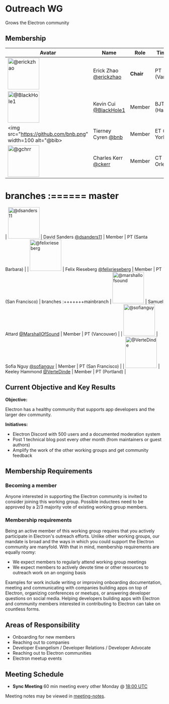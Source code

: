 # Outreach WG
Grows the Electron community

## Membership
| Avatar | Name | Role | Time Zone |
| ------ | ---- | ---- | --------- |
| <img src="https://github.com/erickzhao.png" width=100 alt="@erickzhao">  | Erick Zhao [@erickzhao](https://github.com/erickzhao) | **Chair** | PT (Vancouver) |
| <img src="https://github.com/BlackHole1.png" width=100 alt="@BlackHole1">  | Kevin Cui [@BlackHole1](https://github.com/BlackHole1) | Member | BJT (Hangzhou) |
| <img src="https://github.com/bnb.png" width=100 alt="@bib>  | Tierney Cyren [@bnb](https://github.com/bnb) | Member | ET (New York City) |
| <img src="https://github.com/ckerr.png" width=100 alt="@gchrr">  | Charles Kerr [@ckerr](https://github.com/ckerr) | Member | CT (New Orleans) |
branches :====== master
=======
| <img src="https://github.com/dsanders11.png" width=100 alt="@dsanders11">  | David Sanders [@dsanders11](https://github.com/dsanders11) | Member | PT (Santa Barbara) |
| <img src="https://github.com/felixrieseberg.png" width=100 alt="@felixrieseberg"> | Felix Rieseberg [@felixrieseberg](https://github.com/felixrieseberg) | Member | PT (San Francisco) |
branches :+++++++mainbranch
| <img src="https://github.com/marshallofsound.png" width=100 alt="@marshallofsound">  | Samuel Attard [@MarshallOfSound](https://github.com/marshallofsound) | Member | PT (Vancouver) |
| <img src="https://github.com/sofianguy.png" width=100 alt="@sofianguy"> | Sofia Nguy [@sofianguy](https://github.com/sofianguy) | Member | PT (San Francisco) |
| <img src="https://github.com/VerteDinde.png" width=100 alt="@VerteDinde">  | Keeley Hammond [@VerteDinde](https://github.com/VerteDinde) | Member | PT (Portland) |

## Current Objective and Key Results
**Objective:**

Electron has a healthy community that supports app developers and the larger dev community.

**Initiatives:**
* Electron Discord with 500 users and a documented moderation system
* Post 1 technical blog post every other month (from maintainers or guest authors)
* Amplify the work of the other working groups and get community feedback

## Membership Requirements

### Becoming a member

Anyone interested in supporting the Electron community is invited to consider joining this working group. Possible inductees need to be approved by a 2/3 majority vote of existing working group members.

### Membership requirements

Being an active member of this working group requires that you actively participate in Electron's outreach efforts. Unlike other working groups, our mandate is broad and the ways in which you could support the Electron community are manyfold. With that in mind, membership requirements are equally roomy:

 * We expect members to regularly attend working group meetings
 * We expect members to actively devote time or other resources to outreach work on an ongoing basis

Examples for work include writing or improving onboarding documentation, meeting and communicating with companies building apps on top of Electron, organizing conferences or meetups, or answering developer questions on social media. Helping developers building apps with Electron and community members interested in contributing to Electron can take on countless forms.

## Areas of Responsibility

- Onboarding for new members
- Reaching out to companies
- Developer Evangelism / Developer Relations / Developer Advocate
- Reaching out to Electron communities
- Electron meetup events

## Meeting Schedule
- **Sync Meeting** 60 min meeting every other Monday @ [18:00 UTC](https://duckduckgo.com/?q=18%3A00+UTC&ia=answer)

Meeting notes may be viewed in [meeting-notes](meeting-notes).
